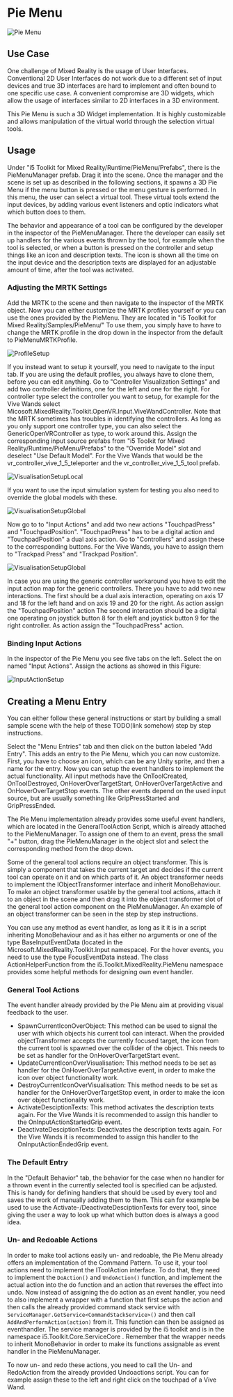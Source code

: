 # Pie Menu

![Pie Menu](../resources/Logos/PieMenuLogo.svg)

## Use Case

One challenge of Mixed Reality is the usage of User Interfaces.
Conventional 2D User Interfaces do not work due to a different set of input devices and true 3D interfaces are hard to implement and often bound to one specific use case.
A convenient compromise are 3D widgets, which allow the usage of interfaces similar to 2D interfaces in a 3D environment.

This Pie Menu is such a 3D Widget implementation. It is highly customizable and allows manipulation of the virtual world through the selection virtual tools.

## Usage
Under "i5 Toolkit for Mixed Reality/Runtime/PieMenu/Prefabs", there is the PieMenuManager prefab.
Drag it into the scene.
Once the manager and the scene is set up as described in the following sections, it spawns a 3D Pie Menu if the menu button is pressed or the menu gesture is performed.
In this menu, the user can select a virtual tool.
These virtual tools extend the input devices, by adding various event listeners and optic indicators what which button does to them.

The behavior and appearance of a tool can be configured by the developer in the inspector of the PieMenuManager. 
There the developer can easily set up handlers for the various events thrown by the tool, for example when the tool is selected, or when a button is pressed on the controller and setup things like an icon and description texts.
The icon is shown all the time on the input device and the description texts are displayed for an adjustable amount of time, after the tool was activated.

### Adjusting the MRTK Settings
Add the MRTK to the scene and then navigate to the inspector of the MRTK object.
Now you can either customize the MRTK profiles yourself or you can use the ones provided by the PieMenu.
They are located in "i5 Toolkit for Mixed Reality/Samples/PieMenu/"
To use them, you simply have to have to change the MRTK profile in the drop down in the inspector from the default to PieMenuMRTKProfile.

<img src="../resources/PieMenu/ProfileSetup.png" alt="ProfileSetup"/>


If you instead want to setup it yourself, you need to navigate to the input tab.
If you are using the default profiles, you always have to clone them, before you can edit anything.
Go to "Controller Visualization Settings" and add two controller definitions, one for the left and one for the right.
For controller type select the controller you want to setup, for example for the Vive Wands select Micosoft.MixedReality.Toolkit.OpenVR.Input.ViveWandController.
Note that the MRTK sometimes has troubles in identifying the controllers.
As long as you only support one controller type, you can also select the GenericOpenVRController as type, to work around this.
Assign the corresponding input source prefabs from "i5 Toolkit for Mixed Reality/Runtime/PieMenu/Prefabs" to the "Override Model" slot and deselect "Use Default Model".
For the Vive Wands that would be the vr\_controller\_vive\_1\_5\_teleporter and the vr\_controller\_vive\_1\_5\_tool prefab.

<img src="../resources/PieMenu/VisualisationSetupLocal.png" alt="VisualisationSetupLocal"/>

If you want to use the input simulation system for testing you also need to override the global models with these.

<img src="../resources/PieMenu/VisualisationSetupGlobal.png" alt="VisualisationSetupGlobal"/>

Now go to to "Input Actions" and add two new actions "TouchpadPress" and "TouchpadPosition". 
"TouchpadPress" has to be a digital action and "TouchpadPosition" a dual axis action.
Go to "Controllers" and assign these to the corresponding buttons.
For the Vive Wands, you have to assign them to "Trackpad Press" and "Trackpad Position".

<img src="../resources/PieMenu/ControllerSetupWands.png" alt="VisualisationSetupGlobal"/>

In case you are using the generic controller workaround you have to edit the input action map for the generic controllers.
There you have to add two new interactions.
The first should be a dual axis interaction, operating on axis 17 and 18 for the left hand and on axis 19 and 20 for the right.
As action assign the "TouchpadPosition" action
The second interaction should be a digital one operating on joystick button 8 for th eleft and joystick button 9 for the right controller.
As action assign the "TouchpadPress" action.

### Binding Input Actions
In the inspector of the Pie Menu you see five tabs on the left.
Select the on named "Input Actions".
Assign the actions as showed in this Figure:

<img src="../resources/PieMenu/InputActionSetup.png" alt="InputActionSetup"/>


## Creating a Menu Entry
You can either follow these general instructions or start by building a small sample scene with the help of these TODO(link somehow) step by step instructions.

Select the "Menu Entries" tab and then click on the button labeled "Add Entry".
This adds an entry to the Pie Menu, which you can now customize.
First, you have to choose an icon, which can be any Unity sprite, and then a name for the entry.
Now you can setup the event handlers to implement the actual functionality.
All input methods have the OnToolCreated, OnToolDestroyed, OnHoverOverTargetStart, OnHoverOverTargetActive and OnHoverOverTargetStop events.
The other events depend on the used input source, but are usually something like GripPressStarted and GripPressEnded.

The Pie Menu implementation already provides some useful event handlers, which are located in the GeneralToolAction Script, which is already attached to the PieMenuManager.
To assign one of them to an event, press the small "+" button, drag the PieMenuManager in the object slot and select the corresponding method from the drop down.

Some of the general tool actions require an object transformer.
This is simply a component that takes the current target and decides if the current tool can operate on it and on which parts of it.
An object transformer needs to implement the IObjectTransformer interface and inherit MonoBehaviour.
To make an object transformer usable by the general tool actions, attach it to an object in the scene and then drag it into the object transformer slot of the general tool action component on the PieMenuManager.
An example of an object transformer can be seen in the step by step instructions.

You can use any method as event handler, as long as it it is in a script inheriting MonoBehaviour and as it has either no arguments or one of the type BaseInputEventData (located in the Microsoft.MixedReality.Toolkit.Input namespace).
For the hover events, you need to use the type FocusEventData instead.
The class ActionHelperFunction from the i5.Toolkit.MixedReality.PieMenu namespace provides some helpful methods for designing own event handler.


### General Tool Actions

The event handler already provided by the Pie Menu aim at providing visual feedback to the user.

- SpawnCurrentIconOverObject: This method can be used to signal the user with which objects his current tool can interact. When the provided objectTransformer accepts the currently focused target, the icon from the current tool is spawned over the collider of the object. This needs to be set as handler for the OnHoverOverTargetStart event.
- UpdateCurrentIconOverVisualisation: This method needs to be set as handler for the OnHoverOverTargetActive event, in order to make the icon over object functionality work.
- DestroyCurrentIconOverVisualisation: This method needs to be set as handler for the OnHoverOverTargetStop event, in order to make the icon over object functionality work.
- ActivateDesciptionTexts: This method activates the description texts again. For the Vive Wands it is recommended to assign this handler to the OnInputActionStartedGrip event.
- DeactivateDesciptionTexts: Deactivates the description texts again. For the Vive Wands it is recommended to assign this handler to the OnInputActionEndedGrip event.

### The Default Entry
In the "Default Behavior" tab, the behavior for the case when no handler for a thrown event in the currently selected tool is specified can be adjusted. This is handy for defining handlers that should be used by every tool and saves the work of manually adding them to them. This can for example be used to use the Activate-/DeactivateDesciptionTexts for every tool, since giving the user a way to look up what which button does is always a good idea.

### Un- and Redoable Actions
In order to make tool actions easily un- and redoable, the Pie Menu already offers an implementation of the Command Pattern.
To use it, your tool actions need to implement the IToolAction interface.
To do that, they need to implement the `DoAction()` and `UndoAction()` function, and implement the actual action into the do function and an action that reverses the effect into undo. 
Now instead of assigning the do action as an event handler, you need to also implement a wrapper with a function that first setups the action and then calls the already provided command stack service with
`ServiceManager.GetService<CommandStackService>()` and then call `AddAndPerformAction(action)` from it. This function can then be assigned as eventhandler.
The service manager is provided by the i5 toolkit and is in the namespace i5.Toolkit.Core.ServiceCore .
Remember that the wrapper needs to inherit MonoBehavior in order to make its functions assignable as event handler in the PieMenuManager.

To now un- and redo these actions, you need to call the Un- and RedoAction from the already provided Undoactions script.
You can for example assign these to the left and right click on the touchpad of a Vive Wand.
